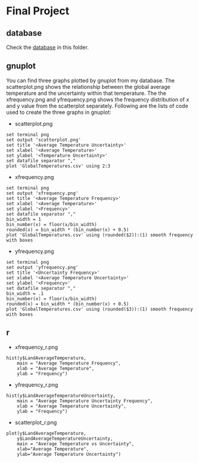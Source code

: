 # Final Project

## database
Check the [database](https://github.com/syf9748/yifansun/blob/master/data/GlobalTemperatures.csv) in this folder. 
## gnuplot
You can find three graphs plotted by gnuplot from my database. 
The scatterplot.png shows the relationship between the global average temperature and the uncertainty within that temperature.
The the xfrequency.png and yfrequency.png shows the frequency distribution of x and y value from the scatterplot separately.
Following are the lists of code used to create the three graphs in gnuplot:
* scatterplot.png
```
set terminal png
set output 'scatterplot.png'
set title '<Average Temperature Uncertainty>'
set xlabel '<Average Temperature>'
set ylabel '<Temperature Uncertainty>'
set datafile separator ","
plot 'GlobalTemperatures.csv' using 2:3
```
* xfrequency.png
```
set terminal png
set output 'xfrequency.png'
set title '<Average Temperature Frequency>'
set xlabel '<Average Temperature>'
set ylabel '<Frequency>'
set datafile separator ","
bin_width = 1
bin_number(x) = floor(x/bin_width)
rounded(x) = bin_width * (bin_number(x) + 0.5)
plot 'GlobalTemperatures.csv' using (rounded($2)):(1) smooth frequency with boxes
```
* yfrequency.png
```
set terminal png
set output 'yfrequency.png'
set title '<Uncertainty Frequency>'
set xlabel '<Average Temperature Uncertainty>'
set ylabel '<Frequency>'
set datafile separator ","
bin_width = .1
bin_number(x) = floor(x/bin_width)
rounded(x) = bin_width * (bin_number(x) + 0.5)
plot 'GlobalTemperatures.csv' using (rounded($3)):(1) smooth frequency with boxes
```

## r
* xfrequency_r.png
```
hist(y$LandAverageTemperature, 
	main = "Average Temperature Frequency", 
	xlab = "Average Temperature", 
	ylab = "Frequency")
```
* yfrequency_r.png
```
hist(y$LandAverageTemperatureUncertainty, 
	main = "Average Temperature Uncertainty Frequency", 
	xlab = "Average Temperature Uncertainty", 
	ylab = "Frequency")
```
* scatterplot_r.png
```
plot(y$LandAverageTemperature,
	y$LandAverageTemperatureUncertainty,
	main = "Average Temperature vs Uncertainty",
	xlab="Average Temperature", 
	ylab="Average Temperature Uncertainty")
```

